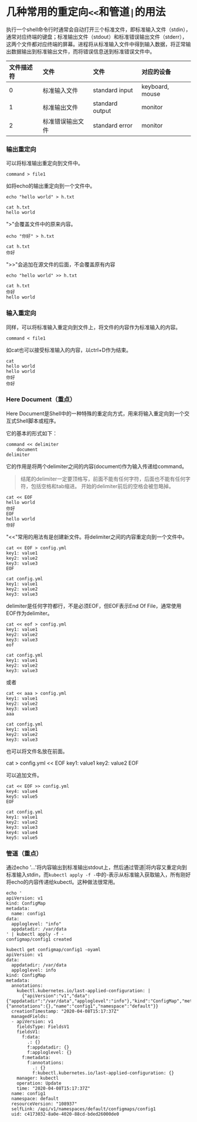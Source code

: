 # 几种常用的重定向`<<`和管道`|`的用法

执行一个shell命令行时通常会自动打开三个标准文件，即标准输入文件（stdin），通常对应终端的键盘；标准输出文件（stdout）和标准错误输出文件（stderr），这两个文件都对应终端的屏幕。进程将从标准输入文件中得到输入数据，将正常输出数据输出到标准输出文件，而将错误信息送到标准错误文件中。


| 文件描述符 | 文件 | 文件 | 对应的设备 |
| :-- | :-- | :-- | :-- |
| 0 | 标准输入文件 | standard input | keyboard, mouse|
| 1 | 标准输出文件 | standard output| monitor |
| 2 | 标准错误输出文件 | standard error| monitor |


### 输出重定向

可以将标准输出重定向到文件中。

    command > file1

如将echo的输出重定向到一个文件中。

    echo "hello world" > h.txt

    cat h.txt
    hello world

">"会覆盖文件中的原来内容。

    echo "你好" > h.txt

    cat h.txt
    你好

">>"会追加在源文件的后面，不会覆盖原有内容

    echo "hello world" >> h.txt

    cat h.txt
    你好
    hello world

### 输入重定向

同样，可以将标准输入重定向到文件上，将文件的内容作为标准输入的内容。

    command < file1

如cat也可以接受标准输入的内容，以ctrl+D作为结束。

    cat
    hello world
    hello world
    你好
    你好

### Here Document（重点）

Here Document是Shell中的一种特殊的重定向方式，用来将输入重定向到一个交互式Shell脚本或程序。

它的基本的形式如下：

    command << delimiter
        document
    delimiter

它的作用是将两个delimiter之间的内容(document)作为输入传递给command。

> 结尾的delimiter一定要顶格写，前面不能有任何字符，后面也不能有任何字符，包括空格和tab缩进。
> 开始的delimiter前后的空格会被忽略掉。

    cat << EOF
    hello world
    你好
    EOF
    hello world
    你好

"<<"常用的用法有是创建新文件。将delimiter之间的内容重定向到一个文件中。

    cat << EOF > config.yml
    key1: value1
    key2: value2
    key3: value3
    EOF

    cat config.yml
    key1: value1
    key2: value2
    key3: value3

delimiter是任何字符都行，不是必须EOF，但EOF表示End Of File，通常使用EOF作为delimiter。

    cat << eof > config.yml
    key1: value1
    key2: value2
    key3: value3
    eof

    cat config.yml
    key1: value1
    key2: value2
    key3: value3

或者

    cat << aaa > config.yml
    key1: value1
    key2: value2
    key3: value3
    aaa

    cat config.yml
    key1: value1
    key2: value2
    key3: value3

也可以将文件名放在前面。

cat > config.yml << EOF
key1: value1
key2: value2
EOF

可以追加文件。

    cat << EOF >> config.yml
    key4: value4
    key5: value5
    EOF
    
    cat config.yml
    key1: value1
    key2: value2
    key3: value3
    key4: value4
    key5: value5

### 管道（重点）

通过echo '...'将内容输出到标准输出stdout上，然后通过管道|将内容又重定向到标准输入stdin，而`kubectl apply -f -`中的-表示从标准输入获取输入，所有刚好将echo的内容传递给kubectl。这种做法很常用。

    echo '
    apiVersion: v1
    kind: ConfigMap
    metadata:
      name: config1
    data:
      apploglevel: "info"
      appdatadir: /var/data
    ' | kubectl apply -f -
    configmap/config1 created

    kubectl get configmap/config1 -oyaml
    apiVersion: v1
    data:
      appdatadir: /var/data
      apploglevel: info
    kind: ConfigMap
    metadata:
      annotations:
        kubectl.kubernetes.io/last-applied-configuration: |
          {"apiVersion":"v1","data":{"appdatadir":"/var/data","apploglevel":"info"},"kind":"ConfigMap","metadata":{"annotations":{},"name":"config1","namespace":"default"}}
      creationTimestamp: "2020-04-08T15:17:37Z"
      managedFields:
      - apiVersion: v1
        fieldsType: FieldsV1
        fieldsV1:
          f:data:
            .: {}
            f:appdatadir: {}
            f:apploglevel: {}
          f:metadata:
            f:annotations:
              .: {}
              f:kubectl.kubernetes.io/last-applied-configuration: {}
        manager: kubectl
        operation: Update
        time: "2020-04-08T15:17:37Z"
      name: config1
      namespace: default
      resourceVersion: "108937"
      selfLink: /api/v1/namespaces/default/configmaps/config1
      uid: c4173032-8a0e-4020-88cd-bded26000de0

